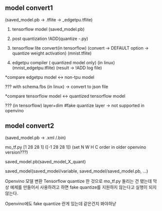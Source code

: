 ## model convert1
(saved_model.pb -> .tflite -> _edgetpu.tflite)

1. tensorflow model
(saved_model.pb)

2. post quantization
!ADD(quantize -.py)

3. tensorflow lite convert(in tensorflow)
(convert -> DEFAULT option -> quantize weight activation)
(mnist.tflite)

4. edgetpu compiler ( quantized model only) (in linux)
(mnist_edgetpu.tflite)
(result -> !ADD log file) 

*compare edgetpu model <-> non-tpu model 

??? with schema.fbs (in linux) -> convert to json file 

*compare tensorflow model <-> quantized tensorflow model 

??? (in tensorflow) layer+dim 
#fake quantize layer -> not supported in openvino 

## model convert2
(saved_model.pb -> .xml /.bin)

mo_tf.py [1 28 28 1] ([-1 28 28 1])
(set N W H C order in older openvino version???)

saved_model.pb(saved_model_X_quant)

saved_model(saved_model/variable, saved_model/saved_model.pb, ...)

Openvino 모델 변환
Tensorflow quantize 한 것으로 mo_tf.py 돌리는 건 됐는데
막상 예제를 만들어서 사용하려고 하면 fake quantize를 지원하지 않는다고
실행이 되지 않는다.

Openvino에도 fake quantize 란게 있는데 같은건지 봐야하낟






